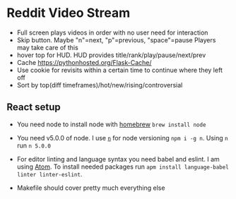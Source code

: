 # Reddit Video Stream

- Full screen plays videos in order with no user need for interaction
- Skip button. Maybe "n"=next, "p"=previous, "space"=pause Players may take care of this
- hover top for HUD. HUD provides title/rank/play/pause/next/prev
- Cache https://pythonhosted.org/Flask-Cache/
- Use cookie for revisits within a certain time to continue where they left off
- Sort by top(diff timeframes)/hot/new/rising/controversial

## React setup

- You need node to install node with [homebrew](http://brew.sh/) `brew install node`

- You need v5.0.0 of node. I use [`n`](https://github.com/tj/n) for node versioning `npm i -g n`. Using `n` run `n 5.0.0`

- For editor linting and language syntax you need babel and eslint. I am using [Atom](https://atom.io/). To install needed packages run `apm install language-babel linter linter-eslint`.

- Makefile should cover pretty much everything else
